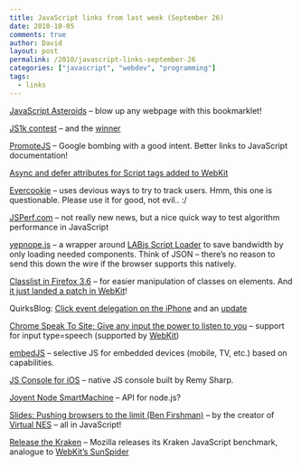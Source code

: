```yaml
---
title: JavaScript links from last week (September 26)
date: 2010-10-05
comments: true
author: David
layout: post
permalink: /2010/javascript-links-september-26
categories: ["javascript", "webdev", "programming"]
tags:
  - links
---
```

[JavaScript Asteroids][1] &#8211; blow up any webpage with this bookmarklet!

[JS1k contest][2] &#8211; and the [winner][3]

[PromoteJS][4] &#8211; Google bombing with a good intent. Better links to JavaScript documentation!

[Async and defer attributes for Script tags added to WebKit][5]

[Evercookie][6] &#8211; uses devious ways to try to track users. Hmm, this one is questionable. Please use it for good, not evil.. :/

[JSPerf.com][7] &#8211; not really new news, but a nice quick way to test algorithm performance in JavaScript

[yepnope.js][8] &#8211; a wrapper around [LABjs Script Loader][9] to save bandwidth by only loading needed components. Think of JSON &#8211; there&#8217;s no reason to send this down the wire if the browser supports this natively.

[Classlist in Firefox 3.6][10] &#8211; for easier manipulation of classes on elements. And [it just landed a patch in WebKit][11]!

QuirksBlog: [Click event delegation on the iPhone][12] and an [update][13]

[Chrome Speak To Site; Give any input the power to listen to you][14] &#8211; support for input type=speech (supported by [WebKit][15])

[embedJS][16] &#8211; selective JS for embedded devices (mobile, TV, etc.) based on capabilities.

[JS Console for iOS][17] &#8211; native JS console built by Remy Sharp.

[Joyent Node SmartMachine][18] &#8211; API for node.js?

[Slides: Pushing browsers to the limit (Ben Firshman)][19] &#8211; by the creator of [Virtual NES][20] &#8211; all in JavaScript!

[Release the Kraken][21] &#8211; Mozilla releases its Kraken JavaScript benchmark, analogue to [WebKit&#8217;s SunSpider][22]

 [1]: http://erkie.github.com/
 [2]: http://js1k.com
 [3]: http://marijn.haverbeke.nl/js1k.html
 [4]: http://www.wait-till-i.com/2010/09/26/promote-better-javascript-documentation-with-promotejs/
 [5]: http://webkit.org/blog/1395/running-scripts-in-webkit/
 [6]: http://samy.pl/evercookie/
 [7]: http://jsperf.com
 [8]: http://github.com/SlexAxton/yepnope.js
 [9]: http://labjs.com/
 [10]: https://hacks.mozilla.org/2010/01/classlist-in-firefox-3-6/
 [11]: http://trac.webkit.org/changeset/68440
 [12]: http://www.quirksmode.org/blog/archives/2010/09/click_event_del.html
 [13]: http://www.quirksmode.org/blog/archives/2010/10/click_event_del_1.html
 [14]: http://almaer.com/blog/chrome-speak-to-site-give-any-input-the-power-to-listen-to-you
 [15]: http://trac.webkit.org/export/66389/trunk/LayoutTests/fast/speech/input-appearance-speechbutton.html
 [16]: http://embedjs.org/
 [17]: http://github.com/remy/jsconsole-iphone
 [18]: https://no.de/
 [19]: http://jsconfeu2010-bfirsh.heroku.com/
 [20]: http://www.virtualnes.com/
 [21]: http://blog.mozilla.com/blog/2010/09/14/release-the-kraken-2/
 [22]: http://www2.webkit.org/perf/sunspider-0.9/sunspider.html